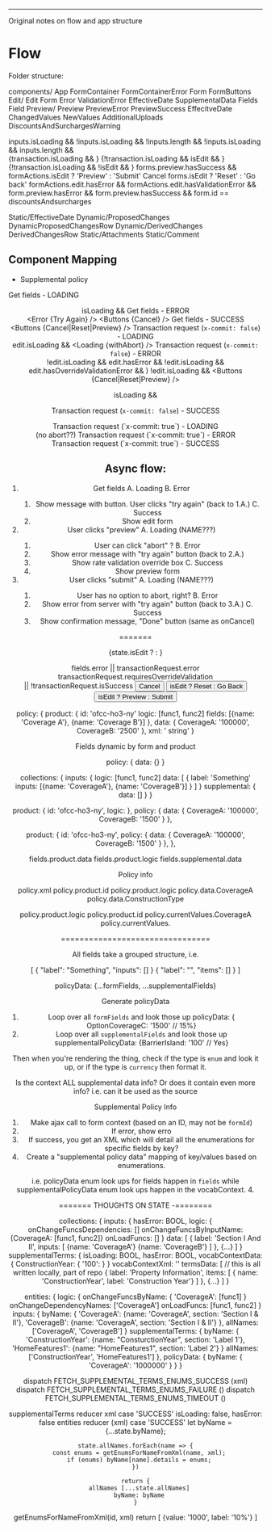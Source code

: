


---

Original notes on flow and app structure

# Flow

Folder structure:

components/
  App
  FormContainer
  FormContainerError
  Form
  FormButtons
  Edit/
    Edit
    Form
    Error
    ValidationError
    EffectiveDate
    SupplementalData
    Fields
    Field
  Preview/
    Preview
    PreviewError
    PreviewSuccess
    EffecitveDate
    ChangedValues
    NewValues
    AdditionalUploads
    DiscountsAndSurchargesWarning

<FormContainer>
  <FormHeader />
  inputs.isLoading && <Loading />
  !inputs.isLoading && !inputs.length && <FormContainerError />
  !inputs.isLoading && inputs.length && <Form />
</FormContainer>

<Form>
  {transaction.isLoading && <Loading />}
  {!transaction.isLoading && isEdit && <Edit/Edit />}
  {!transaction.isLoading && !isEdit && <Preview/Preview />}

  <FormButtons>
    forms.preview.hasSuccess && formActions.isEdit
      ? 'Preview'
      : 'Submit'
    Cancel
    forms.isEdit
      ? 'Reset'
      : 'Go back'
  </FormButtons>
</Forms>


<Edit>
  formActions.edit.hasError && <Error />
  formActions.edit.hasValidationError && <ValidationError />
  <Static/EffectiveDate />
  <Dynamic/SupplementalPolicyData />
  <Dynamic/ProductFields>
    <Dynamic/ProductFieldRow>
  <Form>
    <EffectiveDate />
    <SupplementalData />
    <DynamicFields />
  </FOrm>
</Edit>

<PreviewContainer>
  form.preview.hasError && <Error />
  form.preview.hasSuccess && <Success />
  form.id == discountsAndsurcharges

  Static/EffectiveDate
  Dynamic/ProposedChanges
    DynamicProposedChangesRow
  Dynamic/DerivedChanges
    DerivedChangesRow
  Static/Attachments
  Static/Comment
  <PreviewForm>
    <EffectiveDate />
    <ChangedValues>
    <NewValues>
  </PreviewForm>
</PreviewContainer>


## Component Mapping

<Edit>

- Supplemental policy

Get fields - LOADING
    <Header />
    isLoading && <Loading />
Get fields - ERROR
    <Header />
    <Error {Try Again} />
    <Buttons {Cancel} />
Get fields - SUCCESS
    <Header />
    <Edit />
    <Buttons {Cancel|Reset|Preview} />
Transaction request (`x-commit: false`) - LOADING
    <Header />
    edit.isLoading && <Loading {withAbort} />
Transaction request (`x-commit: false`) - ERROR
    <Header />
    !edit.isLoading && edit.hasError && <Error />
    !edit.isLoading && edit.hasOverrideValidationError && <OverrideValidation />)
    !edit.isLoading && <Edit />
    <Buttons {Cancel|Reset|Preview} />

<ActionEditContainer>
  isLoading && <Loading />


<Preview />

Transaction request (`x-commit: false`) - SUCCESS
  <Header />
  <Preview />
  <Buttons {Cancel|Go Back|Submit} />
Transaction request (`x-commit: true`) - LOADING
  <Header />
  <Loading /> (no abort??)
Transaction request (`x-commit: true`) - ERROR
  <Header />
  <Error {msg: Try again or call us}/>
  <Preview />
  <Buttons {Cancel|Go Back|Submit} />
Transaction request (`x-commit: true`) - SUCCESS
  <Header />
  <Success />


## Async flow:

1. <App /> Get fields
  A. Loading
  B. Error
    1. Show message with button. User clicks "try again" (back to 1.A.)
  C. Success
    1. Show edit form
2. <Edit /> User clicks "preview"
  A. Loading (NAME???)
    1. User can click "abort" ?
  B. Error
    1. Show error message with "try again" button (back to 2.A.)
    2. Show rate validation override box
  C. Success
    1. Show preview form
3. <Preview /> User clicks "submit"
  A. Loading (NAME???)
    1. User has no option to abort, right?
  B. Error
    1. Show error from server with "try again" button (back to 3.A.)
  C. Success
    1. Show confirmation message, "Done" button (same as onCancel)



=======


<Header />

{state.isEdit
  ? <Edit />
  : <Preview />
}


<Edit>
  <Error />                 fields.error || transactionRequest.error
  <OverrideValidation />    transactionRequest.requiresOverrideValidation
  <Loading abort />
  <Form />
  <Buttons {Cancel|Reset|Preview} />
</Edit>

<Preview>
  <Error /> || <Success />
  <Loading />
  <Form />
  <Buttons {Cancel|Go Back|Submit} /> !transactionRequest.isSuccess
</Preview>



<Buttons>
  <button>Cancel</button>
  <button>isEdit ? Reset : Go Back</button>
  <button>isEdit ? Preview : Submit</button>
</Buttons>

policy: {
  product: {
    id: 'ofcc-ho3-ny'
    logic: [func1, func2]
    fields: [{name: 'Coverage A'}, {name: 'Coverage B'}]
  },
  data: {
    CoverageA: '100000',
    CoverageB: '2500'
  },
  xml: '<xml> string'
}

Fields dynamic by form and product

policy: {
  data: {}
}

collections: {
  inputs: {
    logic: [func1, func2]
    data: [
      {
        label: 'Something'
        inputs: [{name: 'CoverageA'}, {name: 'CoverageB'}]
      }
    ]
  }
  supplemental: {
    data: []
  }
}

product: {
  id: 'ofcc-ho3-ny',
  logic:
},
policy: {
  data: {
    CoverageA: '100000',
    CoverageB: '1500'
  }
},

product: {
  id: 'ofcc-ho3-ny',
  policy: {
    data: {
      CoverageA: '100000',
      CoverageB: '1500'
    }
  },
},

fields.product.data
fields.product.logic
fields.supplemental.data

Policy info

policy.xml
policy.product.id
policy.product.logic
policy.data.CoverageA
policy.data.ConstructionType

policy.product.logic
policy.product.id
policy.currentValues.CoverageA
policy.currentValues.


================================

All fields take a grouped structure, i.e.

[
  {
    "label": "Something",
    "inputs": []
  }
  {
    "label": "",
    "items": []
  }
]

policyData: {...formFields, ...supplementalFields}

Generate policyData
  1. Loop over all `formFields` and look those up
    policyData: { OptionCoverageC: '1500' // 15%}
  2. Loop over all `supplementalFields` and look those up
    supplementalPolicyData: {BarrierIsland: '100' // Yes}

Then when you're rendering the thing, check if the type is `enum` and look it up, or if the type is `currency` then format it.

Is the context ALL supplemental data info? Or does it contain even more info? i.e. can it be used as the source

Supplemental Policy Info

1. Make ajax call to form context (based on an ID, may not be `formId`)
2. If error, show erro
3. If success, you get an XML which will detail all the enumerations for specific fields by key?
4. Create a "supplemental policy data" mapping of key/values based on enumerations.

i.e. policyData enum look ups for fields happen in `fields` while supplementalPolicyData enum look ups happen in the vocabContext.
4.




======= THOUGHTS ON STATE -========

collections: {
    inputs: {
      hasError: BOOL,
      logic: {
        onChangeFuncsDependencies: []
        onChangeFuncsByInputName: {CoverageA: [func1, func2]}
        onLoadFuncs: []
      }
      data: [
        {
          label: 'Section I And II',
          inputs: [
            {name: 'CoverageA'}
            {name: 'CoverageB'}
          ]
        },
        {...}
      ]
    }
    supplementalTerms: {
      isLoading: BOOL,
      hasError: BOOL,
      vocabContextData: {
        ConstructionYear: {
          '100':
        }
      }
      vocabContextXml: ''
      termsData: [ // this is all written locally, part of repo
        {
          label: 'Property Information',
          items: [
            { name: 'ConstructionYear', label: 'Construction Year'}
          ]
        },
        {...}
      ]
    }

entities: {
    logic: {
      onChangeFuncsByName: {
        'CoverageA': [func1]
      }
      onChangeDependencyNames: ['CoverageA']
      onLoadFuncs: [func1, func2]
    }
    inputs: {
      byName: {
        'CoverageA': {name: 'CoverageA', section: 'Section I & II'},
        'CoverageB': {name: 'CoverageA', section: 'Section I & II'}
      },
      allNames: ['CoverageA', 'CoverageB']
    }
    supplementalTerms: {
      byName: {
        'ConstructionYear': {name: "ConsturctionYear", section: 'Label 1'},
        'HomeFeatures1': {name: "HomeFeatures1", section: 'Label 2'}
      }
      allNames: ['ConstructionYear', 'HomeFeatures1']
    },
    policyData: {
      byName: {
        'CoverageA': '1000000'
      }
    }
  }


dispatch FETCH_SUPPLEMENTAL_TERMS_ENUMS_SUCCESS (xml)
dispatch FETCH_SUPPLEMENTAL_TERMS_ENUMS_FAILURE ()
dispatch FETCH_SUPPLEMENTAL_TERMS_ENUMS_TIMEOUT ()

supplementalTerms reducer xml
  case 'SUCCESS'
    isLoading: false,
    hasError: false
entities reducer (xml)
  case 'SUCCESS'
    let byName = {...state.byName};

    state.allNames.forEach(name => {
      const enums = getEnumsForNameFromXml(name, xml);
      if (enums) byName[name].details = enums;
    })

    return {
      allNames [...state.allNames]
      byName: byName
    }

getEnumsForNameFromXml(id, xml)
  return [
    {value: '1000', label: '10%'}
  ]